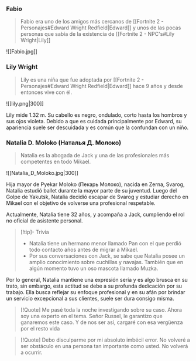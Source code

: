 ### Fabio
> Fabio era uno de los amigos más cercanos de [[Fortnite 2 - Personajes#Edward Wright Redfield|Edward]] y unos de las pocas personas que sabía de la existencia de [[Fortnite 2 - NPC's#Lily Wright|Lily]]

![[Fabio.jpg]]

### Lily Wright
> Lily es una niña que fue adoptada por [[Fortnite 2 - Personajes#Edward Wright Redfield|Edward]] hace 9 años y desde entonces vive con él.

![[lily.png|300]]

Lily mide 1.32 m. Su cabello es negro, ondulado, corto hasta los hombros y sus ojos violeta. Debido a que es cuidada principalmente por Edward, su apariencia suele ser descuidada y es común que la confundan con un niño.

### Natalia D. Moloko (Наталья Д. Молоко)
> Natalia es la abogada de Jack y una de las profesionales más competentes en todo Mikael.

![[Natalia_D_Moloko.jpg|300]]

Hija mayor de Pyekar Moloko (Пекарь Молоко), nacida en Zerna, Svarog, Natalia estudió ballet durante la mayor parte de su juventud. Luego del Golpe de Yakutsk, Natalia decidió escapar de Svarog y estudiar derecho en Mikael con el objetivo de volverse una profesional respetable.

Actualmente, Natalia tiene 32 años, y acompaña a Jack, cumpliendo el rol no oficial de asistente personal. 

> [!tip]- Trivia
> - Natalia tiene un hermano menor llamado Pan con el que perdió todo contacto años antes de migrar a Mikael.
> - Por sus conversaciones con Jack, se sabe que Natalia posee un amplio conocimiento sobre cuchillas y navajas. También que en algún momento tuvo un oso mascota llamado Muzka.

Por lo general, Natalia mantiene una expresión sería y es algo brusca en su trato, sin embargo, esta actitud se debe a su profunda dedicación por su trabajo. Ella busca reflejar su enfoque profesional y en su afán por brindar un servicio excepcional a sus clientes, suele ser dura consigo misma.

> [!Quote]
> Me pasé toda la noche investigando sobre su caso. Ahora soy una experto en el tema. Señor Russel, le garantizo que ganaremos este caso. Y de nos ser así, cargaré con esa vergüenza por el resto vida

> [!Quote]
> Debo disculparme por mi absoluto imbécil error. No volveré a ser obstáculo en una persona tan importante como usted. No volverá a ocurrir.
